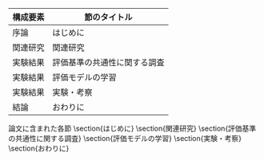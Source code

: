 構成要素 | 節のタイトル
 --- | --- 
序論 | はじめに
関連研究 | 関連研究
実験結果 | 評価基準の共通性に関する調査
実験結果 | 評価モデルの学習
実験結果 | 実験・考察
結論 | おわりに

論文に含まれた各節
\section{はじめに}
\section{関連研究}
\section{評価基準の共通性に関する調査}
\section{評価モデルの学習}
\section{実験・考察}
\section{おわりに}
